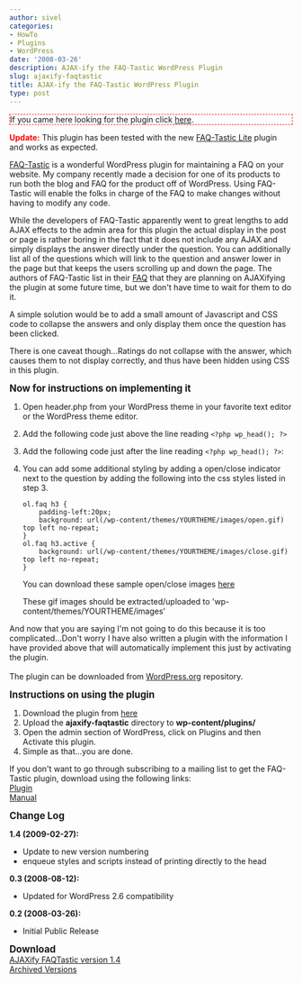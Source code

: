 ```yaml
---
author: sivel
categories:
- HowTo
- Plugins
- WordPress
date: '2008-03-26'
description: AJAX-ify the FAQ-Tastic WordPress Plugin
slug: ajaxify-faqtastic
title: AJAX-ify the FAQ-Tastic WordPress Plugin
type: post
---
```


<p style="border: 1px dashed red;">
  If you came here looking for the plugin click <a href="#plugin">here</a>.
</p>

<span style="color:red; font-weight:bold;">Update:</span> This plugin has been tested with the new [FAQ-Tastic Lite][1] plugin and works as expected.

[FAQ-Tastic][1] is a wonderful WordPress plugin for maintaining a FAQ on your website. My company recently made a decision for one of its products to run both the blog and FAQ for the product off of WordPress. Using FAQ-Tastic will enable the folks in charge of the FAQ to make changes without having to modify any code.

While the developers of FAQ-Tastic apparently went to great lengths to add AJAX effects to the admin area for this plugin the actual display in the post or page is rather boring in the fact that it does not include any AJAX and simply displays the answer directly under the question. You can additionally list all of the questions which will link to the question and answer lower in the page but that keeps the users scrolling up and down the page. The authors of FAQ-Tastic list in their [FAQ][2] that they are planning on AJAXifying the plugin at some future time, but we don't have time to wait for them to do it.

A simple solution would be to add a small amount of Javascript and CSS code to collapse the answers and only display them once the question has been clicked.

There is one caveat though...Ratings do not collapse with the answer, which causes them to not display correctly, and thus have been hidden using CSS in this plugin.

**<big>Now for instructions on implementing it</big>**

1.  Open header.php from your WordPress theme in your favorite text editor or the WordPress theme editor.
2.  Add the following code just above the line reading `<?php wp_head(); ?>` 
    
        
        
        
        
        

3.  Add the following code just after the line reading `<?php wp_head(); ?>`: 
    
        
        
        
        

4.  You can add some additional styling by adding a open/close indicator next to the question by adding the following into the css styles listed in step 3. 
        
        ol.faq h3 {
        	padding-left:20px;
        	background: url(/wp-content/themes/YOURTHEME/images/open.gif) top left no-repeat;
        }
        ol.faq h3.active {
        	background: url(/wp-content/themes/YOURTHEME/images/close.gif) top left no-repeat;
        }
        
        
    
    You can download these sample open/close images [here][3]
    
    These gif images should be extracted/uploaded to 'wp-content/themes/YOURTHEME/images'

And now that you are saying I'm not going to do this because it is too complicated...Don't worry I have also written a plugin with the information I have provided above that will automatically implement this just by activating the plugin.  
<a name="plugin"></a>  
The plugin can be downloaded from [WordPress.org][4] repository.

**<big>Instructions on using the plugin</big>**

1.  Download the plugin from [here][4]
2.  Upload the **ajaxify-faqtastic** directory to **wp-content/plugins/**
3.  Open the admin section of WordPress, click on Plugins and then Activate this plugin.
4.  Simple as that...you are done.

If you don't want to go through subscribing to a mailing list to get the FAQ-Tastic plugin, download using the following links:  
[Plugin][5]  
[Manual][6]

<a name="changelog"></a>**<big>Change Log</big>**

**1.4 (2009-02-27):**

*   Update to new version numbering
*   enqueue styles and scripts instead of printing directly to the head

**0.3 (2008-08-12):** 
*   Updated for WordPress 2.6 compatibility

**0.2 (2008-03-26):** 
*   Initial Public Release

**<big>Download</big>**  
[AJAXify FAQTastic version 1.4][7]  
[Archived Versions][8]

 [1]: http://faq-tastic.com/faqtastic-lite-free/
 [2]: http://knowledgeconstructs.com/wordpress-plugins/faq-tastic/faq-tastic-faq/#faq_38
 [3]: http://cdn.sivel.net/o/p/openclosegifs.zip
 [4]: http://downloads.wordpress.org/plugin/ajaxify-faqtastic.0.3.zip
 [5]: http://faq-tastic.com/faqtastic-lite-download/faq-tastic_1.0.9.zip
 [6]: http://faq-tastic.com/faqtastic-lite-download/FAQ-Tastic-user-manual.pdf
 [7]: http://downloads.wordpress.org/plugin/ajaxify-faqtastic.1.4.zip
 [8]: http://wordpress.org/extend/plugins/ajaxify-faqtastic/download/
